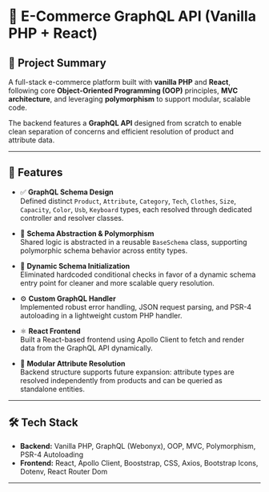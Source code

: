 # 🛒 E-Commerce GraphQL API (Vanilla PHP + React)

## 📌 Project Summary

A full-stack e-commerce platform built with **vanilla PHP** and **React**, following core **Object-Oriented Programming (OOP)** principles, **MVC architecture**, and leveraging **polymorphism** to support modular, scalable code. 

The backend features a **GraphQL API** designed from scratch to enable clean separation of concerns and efficient resolution of product and attribute data.

---

## 🚀 Features

- ✅ **GraphQL Schema Design**  
  Defined distinct `Product`, `Attribute`, `Category`, `Tech`, `Clothes`, `Size`, `Capacity`, `Color`, `Usb`, `Keyboard` types, each resolved through dedicated controller and resolver classes.

- 🔁 **Schema Abstraction & Polymorphism**  
  Shared logic is abstracted in a reusable `BaseSchema` class, supporting polymorphic schema behavior across entity types.

- 🔧 **Dynamic Schema Initialization**  
  Eliminated hardcoded conditional checks in favor of a dynamic schema entry point for cleaner and more scalable query resolution.

- ⚙️ **Custom GraphQL Handler**  
  Implemented robust error handling, JSON request parsing, and PSR-4 autoloading in a lightweight custom PHP handler.

- ⚛️ **React Frontend**  
  Built a React-based frontend using Apollo Client to fetch and render data from the GraphQL API dynamically.

- 🧩 **Modular Attribute Resolution**  
  Backend structure supports future expansion: attribute types are resolved independently from products and can be queried as standalone entities.

---

## 🛠️ Tech Stack

- **Backend:** Vanilla PHP, GraphQL (Webonyx), OOP, MVC, Polymorphism, PSR-4 Autoloading  
- **Frontend:** React, Apollo Client, Booststrap, CSS, Axios, Bootstrap Icons, Dotenv, React Router Dom

---

